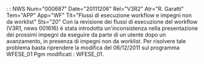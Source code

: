  :  : NWS Num="000687" Date="20111206" Rel="V3R2" Atr="R. Garatti" Tem="APP" App="WF" Tit="Flussi di esecuzione workflow e impegni non da    worklist" Sts="20"
Con la revisione dei flussi di esecuzione del workflow (V3R1, news 001616) è stata introdotta un'inconsistenza nella presentazione dei prossimi impegni da eseguire da parte di un utente dopo un avanzamento, in presenza di impegni non da worklist.
Per risolvere tale problema basta riprendere la modifica del 06/12/2011 sul programma WFESE_01 
Pgm modificati :  WFESE_01.
